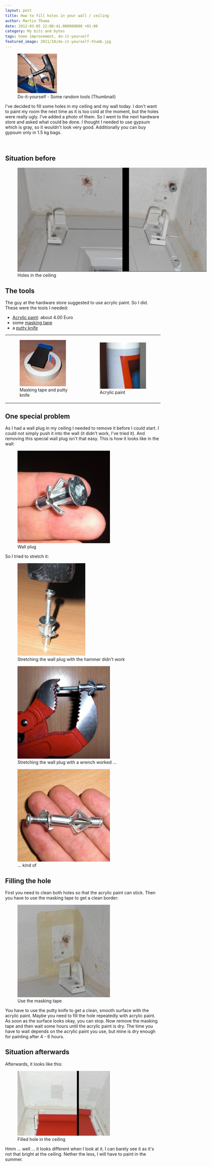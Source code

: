 ```yaml
---
layout: post
title: How to fill holes in your wall / ceiling
author: Martin Thoma
date: 2012-03-05 22:08:41.000000000 +01:00
category: My bits and bytes
tags: home improvement, do-it-yourself
featured_image: 2011/10/do-it-yourself-thumb.jpg
---
```

<figure class="alignright">
            <a href="../images/2011/10/do-it-yourself-thumb.jpg"><img src="../images/2011/10/do-it-yourself-thumb.jpg" alt="Do-it-yourself - Some random tools (Thumbnail)" style="max-width:128px;max-height:128px;" class="size-full wp-image-4861 "/></a>
            <figcaption class="text-center">Do-it-yourself - Some random tools (Thumbnail)</figcaption>
        </figure>

I've decided to fill some holes in my ceiling and my wall today. I don't want to paint my room the next time as it is too cold at the moment, but the holes were really ugly. I've added a photo of them. So I went to the next hardware store and asked what could be done. I thought I needed to use gypsum which is gray, so it wouldn't look very good. Additionally you can buy gypsum only in 1.5 kg bags.
<br/>
<br/>
<br/>
<h2>Situation before</h2>
<figure class="aligncenter">
            <a href="../images/2012/03/loch-in-der-decke-1024x563.jpg"><img src="../images/2012/03/loch-in-der-decke-1024x563.jpg" alt="Holes in the ceiling before I fixed it." style="max-width:614px;max-height:338px;" class=" wp-image-17171 "/></a>
            <figcaption class="text-center">Holes in the ceiling</figcaption>
        </figure>

<h2>The tools</h2>
The guy at the hardware store suggested to use acrylic paint. So I did. These were the tools I needed:
<ul>
  <li><a href="http://en.wikipedia.org/wiki/Acrylic_paint">Acrylic paint</a>: about 4.00 Euro</li>
  <li>some <a href="http://en.wikipedia.org/wiki/Masking_tape">masking tape</a></li>
  <li>a <a href="http://en.wikipedia.org/wiki/Putty_knife">putty knife</a></li>
</ul>

<table>
<tr>
<td><figure class="aligncenter">
            <a href="../images/2012/03/kreppband-japanspachtel-150x150.jpg"><img src="../images/2012/03/kreppband-japanspachtel-150x150.jpg" alt="Kreppband und Japanspachtel" style="max-width:150px;max-height:150px" class="size-thumbnail wp-image-17231"/></a>
            <figcaption class="text-center">Masking tape and putty knife</figcaption>
        </figure></td>
<td><figure class="aligncenter">
            <a href="../images/2012/03/maler-acryl-150x150.jpg"><img src="../images/2012/03/maler-acryl-150x150.jpg" alt="Acrylic paint" style="max-width:150px;max-height:150px" class="size-thumbnail wp-image-17241"/></a>
            <figcaption class="text-center">Acrylic paint</figcaption>
        </figure></td>
</tr>
</table>

<h2>One special problem</h2>
As I had a wall plug in my ceiling I needed to remove it before I could start. I could not simply push it into the wall (it didn't work, I've tried it). And removing this special wall plug isn't that easy. This is how it looks like in the wall:

<figure class="aligncenter">
            <a href="../images/2012/03/hohlraumduebel-zusammen-300x300.jpg"><img src="../images/2012/03/hohlraumduebel-zusammen-300x300.jpg" alt="Zusammengedr&uuml;ckter Hohlraumd&uuml;bel" style="max-width:300px;max-height:300px" class="size-medium wp-image-17281"/></a>
            <figcaption class="text-center">Wall plug</figcaption>
        </figure>

So I tried to stretch it:

<figure class="aligncenter">
            <a href="../images/2012/03/hohlraumduebel-hammer-220x300.jpg"><img src="../images/2012/03/hohlraumduebel-hammer-220x300.jpg" alt="Stretching the wall plug with the hammer didn&#039;t work" style="max-width:220px;max-height:300px" class="size-medium wp-image-17301"/></a>
            <figcaption class="text-center">Stretching the wall plug with the hammer didn&#039;t work</figcaption>
        </figure>

<figure class="aligncenter">
            <a href="../images/2012/03/hohlraumduebel-zange-300x300.jpg"><img src="../images/2012/03/hohlraumduebel-zange-300x300.jpg" alt="Stretching the wall plug with a wrench worked ..." style="max-width:300px;max-height:300px" class="size-medium wp-image-17311"/></a>
            <figcaption class="text-center">Stretching the wall plug with a wrench worked ...</figcaption>
        </figure>

<figure class="aligncenter">
            <a href="../images/2012/03/hohlraumduebel-auseinander-300x300.jpg"><img src="../images/2012/03/hohlraumduebel-auseinander-300x300.jpg" alt="... kind of" style="max-width:300px;max-height:300px" class="size-medium wp-image-17341"/></a>
            <figcaption class="text-center">... kind of</figcaption>
        </figure>

<h2>Filling the hole</h2>
First you need to clean both holes so that the acrylic paint can stick. Then you have to use the masking tape to get a clean border:

<figure class="aligncenter">
            <a href="../images/2012/03/loch-abkleben-300x300.jpg"><img src="../images/2012/03/loch-abkleben-300x300.jpg" alt="Use the masking tape" style="max-width:300px;max-height:300px" class="size-medium wp-image-17271"/></a>
            <figcaption class="text-center">Use the masking tape</figcaption>
        </figure>

You have to use the putty knife to get a clean, smooth surface with the acrylic paint. Maybe you need to fill the hole repeatedly with acrylic paint. As soon as the surface looks okay, you can stop. Now remove the masking tape and then wait some hours until the acrylic paint is dry. The time you have to wait depends on the acrylic paint you use, but mine is dry enough for painting after 4 - 6 hours.

<h2>Situation afterwards</h2>
Afterwards, it looks like this:
<figure class="aligncenter">
            <a href="../images/2012/03/loch-gefuellt-acryl-300x210.jpg"><img src="../images/2012/03/loch-gefuellt-acryl-300x210.jpg" alt="Filled hole in the ceiling" style="max-width:300px;max-height:210px" class="size-medium wp-image-17361"/></a>
            <figcaption class="text-center">Filled hole in the ceiling</figcaption>
        </figure>

Hmm ... well ... it looks different when I look at it. I can barely see it as it's not that bright at the ceiling. Nether the less, I will have to paint in the summer.
